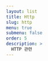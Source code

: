```yaml
---
layout: list
title: Http
slug: http
menu: true
submenu: false
order: 5
description: >
  HTTP 관련
---
```

